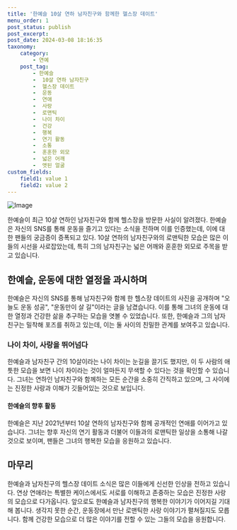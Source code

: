 ```yaml
---
title: '한예슬 10살 연하 남자친구와 함께한 헬스장 데이트'
menu_order: 1
post_status: publish
post_excerpt: 
post_date: 2024-03-08 18:16:35
taxonomy:
    category:
        - 연예
    post_tag:
        - 한예슬
        -  10살 연하 남자친구
        -  헬스장 데이트
        -  운동
        -  연애
        -  사랑
        -  로맨틱
        -  나이 차이
        -  건강
        -  행복
        -  연기 활동
        -  소통
        -  훈훈한 외모
        -  넓은 어깨
        -  앳된 얼굴
custom_fields:
    field1: value 1
    field2: value 2
---
```


![Image](https://mimgnews.pstatic.net/image/108/2024/03/08/0003219430_001_20240308104606409.jpg?type=w540)

한예슬이 최근 10살 연하인 남자친구와 함께 헬스장을 방문한 사실이 알려졌다. 한예슬은 자신의 SNS를 통해 운동을 즐기고 있다는 소식을 전하며 이를 인증했는데, 이에 대한 팬들의 궁금증이 증폭되고 있다. 10살 연하의 남자친구와의 로맨틱한 모습은 많은 이들의 시선을 사로잡았는데, 특히 그의 남자친구는 넓은 어깨와 훈훈한 외모로 주목을 받고 있습니다.
## 한예슬, 운동에 대한 열정을 과시하며
한예슬은 자신의 SNS를 통해 남자친구와 함께 한 헬스장 데이트의 사진을 공개하며 "오늘도 운동 성공", "운동만이 살 길"이라는 글을 남겼습니다. 이를 통해 그녀의 운동에 대한 열정과 건강한 삶을 추구하는 모습을 엿볼 수 있었습니다. 또한, 한예슬과 그의 남자친구는 밀착해 포즈를 취하고 있는데, 이는 둘 사이의 친밀한 관계를 보여주고 있습니다.
### 나이 차이, 사랑을 뛰어넘다
한예슬과 남자친구 간의 10살이라는 나이 차이는 눈길을 끌기도 했지만, 이 두 사람의 애틋한 모습을 보면 나이 차이라는 것이 얼마든지 무색할 수 있다는 것을 확인할 수 있습니다. 그녀는 연하인 남자친구와 함께하는 모든 순간을 소중히 간직하고 있으며, 그 사이에는 진정한 사랑과 이해가 깃들어있는 것으로 보입니다.
#### 한예슬의 향후 활동
한예슬은 지난 2021년부터 10살 연하의 남자친구와 함께 공개적인 연애를 이어가고 있습니다. 그녀는 향후 자신의 연기 활동과 더불어 이들과의 로맨틱한 일상을 소통해 나갈 것으로 보이며, 팬들은 그녀의 행복한 모습을 응원하고 있습니다.
## 마무리
한예슬과 남자친구의 헬스장 데이트 소식은 많은 이들에게 신선한 인상을 전하고 있습니다. 연상 연애라는 특별한 케이스에서도 서로를 이해하고 존중하는 모습은 진정한 사랑의 모습으로 다가옵니다. 앞으로도 한예슬과 남자친구의 행복한 이야기가 이어지길 기대해 봅니다. 생각지 못한 순간, 운동장에서 만난 로맨틱한 사랑 이야기가 펼쳐질지도 모릅니다. 함께 건강한 모습으로 더 많은 이야기를 전할 수 있는 그들의 모습을 응원합니다.

